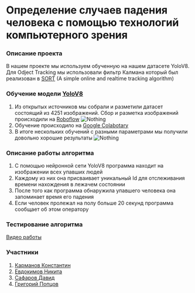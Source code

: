 Определение случаев падения человека с помощью технологий компьютерного зрения
=====
### Описание проекта
В нашем проекте мы используем обученную на нашем датасете YoloV8. Для Odject Tracking мы использовали фильтр Калмана который был реализован в [SORT](https://github.com/abewley/sort) (A simple online and realtime tracking algorithm)


### Обучение модели [YoloV8](https://docs.ultralytics.com/)
  1) Из открытых источников мы собрали и разметили датасет состоящий из 4251 изображений. Сбор и разметка изображений происходили на [Roboflow](https://app.roboflow.com)
     ![Nothing](https://cdn.discordapp.com/attachments/1041715072705245236/1174233357488488490/image.png?ex=6566d908&is=65546408&hm=b14c3aabfb4109d4c4ff60abcfb97d7b021552b90aa7d3ad24c85a5f155a2f69&)
  2) Обучение происходило на [Google Colabotary](https://colab.google/)
  3) В итоге нескольких обучений с разными параметрами мы получили довольно хорошие результаты 
  ![Nothing](https://cdn.discordapp.com/attachments/1041715072705245236/1174231772989497384/image.png?ex=6566d78e&is=6554628e&hm=8fb239d19de23f2739e68da4f28e72b55ba0c253f8c70d547b998aba6302a1da&)


### Описание работы алгоритма
  1) С помощью нейронной сети YoloV8 программа находит на изображении всех упавших людей
  2) Каждому из них она присваивает уникальный Id для отслеживания времени нахождения в лежачем состоянии
  3) После того как программа обнаружила упавшего человека она запоминает время его падения
  4) Если человек пролежал на полу больше 20 секунд программа сообщает об этом оператору


### Тестирование алгоритма
  [Видео работы](https://www.youtube.com/watch?v=dQw4w9WgXcQ)

### Участники
  1) [Карманов Константин](https://t.me/kostyaka)
  2) [Евдокимов Никита](https://t.me/A102102102102)
  3) [Сафаров Давид](https://t.me/davsf)
  4) [Григорий Попцов](https://t.me/PopcovGrogrij)
